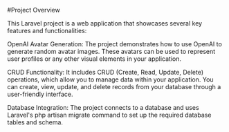 #Project Overview

This Laravel project is a web application that showcases several key features and functionalities:

OpenAI Avatar Generation: The project demonstrates how to use OpenAI to generate random avatar images. These avatars can be used to represent user profiles or any other visual elements in your application.

CRUD Functionality: It includes CRUD (Create, Read, Update, Delete) operations, which allow you to manage data within your application. You can create, view, update, and delete records from your database through a user-friendly interface.

Database Integration: The project connects to a database and uses Laravel's php artisan migrate command to set up the required database tables and schema.
